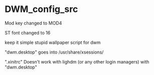 # DWM_config_src
Mod key changed to MOD4  

ST font changed to 16  

keep it simple stupid wallpaper script for dwm  

"dwm.desktop" goes into /usr/share/xsessions/

".xinitrc" Doesn't work with lighdm (or any other login managers) with "dwm.desktop"

